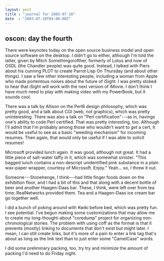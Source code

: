 ```yaml
---
layout: post
title : "journal for 2003-07-10"
date  : "2003-07-10T04:00:00Z"
---
```


## oscon: day the fourth

There were keynotes today on the open source business model and open source software on the desktop.  I didn't go to either, although I'm told the latter, given by Mitch Somethingorofther, formerly of Lotus and now of OSDL (the Chandler people) was quite good.  Instead, I talked with Piers about his cunning PLOT to create Parrot Lisp On Thursday (and about other things).  I saw a few other interesting people, including a woman from Apple who made portentous noises about the future of iSight.  I was pretty stoked to hear that iSight will work with the next version of iMovie.  I don't think I have much need to play with making video with my PowerBook, but it sounds cool.

There was a talk by Allison on the Perl6 design philosophy, which was pretty good, and a talk about CGI (web, not graphics), which was pretty uninteresting. There was also a talk on "Perl certification"---as in, havings one's ability to code Perl certified.  That was pretty interesting, too.  Although I'll admit that I'm probably among those who wouldn't want to <em>get</em> a cert, it would be useful to see as a basic "weeding mechanism" for incoming resumes. Then again, that would only be useful if I was able to solicit resumes!

Microsoft provided lunch again.  It was good, although not great.  It had a little piece of salt-water taffy in it, which was somewhat sinister.  "This bagged lunch contains a non-descript unidentified pink substance in a plain wax-paper wrapper, courtesy of Microsoft.  Enjoy."  Yeah... so, I threw it out.

Someone---Stonehenge, I think---had little finger foods down on the exhibition floor, and I had a bit of this and that along with a decent bottle of beer and another Haagen-Daas bar.  These, I think, were left over from tea time; RealNetworks provided them.  Tea and a Haagen-Daas ice cream bar go together well.

I did a bunch of poking around with Kwiki before bed, which was pretty fun.  I see potential.  I've begun making some customizations that may allow me to create my long-thought-about "coredump" project for organizing non-chronological stories.  The problem with using coff as the format is that it prevents (mostly) linking to documents that don't exist but might later.  I mean, I can still create links, but it's more of a pain to enter a link tag that's about as long as the link text than to just enter some "CamelCase" words.

I did some preliminary packing, too, try try and minimize the amount of packing I'd need to do Friday night.

